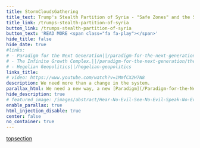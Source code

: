 ```yaml
---
title: StormCloudsGathering
title_text: Trump's Stealth Partition of Syria - "Safe Zones" and the Siege of Raqqa
title_link: /trumps-stealth-partition-of-syria
button_link: /trumps-stealth-partition-of-syria
button_text: 'READ MORE <span class="fa fa-play"></span>'
hide_title: false
hide_date: true
#links:
# - Paradigm for the Next Generation||/paradigm-for-the-next-generation
# - The Infinite Growth Complex.||/paradigm-for-the-next-generation/the-infinite-growth-complex
# - Hegelian Geopolitics||/hegelian-geopolitics
links_title:
# video: https://www.youtube.com/watch?v=1MmfCX2H7N8
description: We need more than a change in the system.
parallax_html: We need a new way, a new [Paradigm](/Paradigm-for-the-Next-Generation)
hide_description: true
# featured_image: /images/abstract/Hear-No-Evil-See-No-Evil-Speak-No-Evil.jpg
enable_parallax: true
html_injection_disable: true
center: false
no_container: true
---
```


[topsection](/_html/site/featured_secondary.html)

<div class="container">
  <div class="row">
    <div class="col l6 m6 s12 front-left panel">
      <div class="injection_html" data-injection-html="/ajax_html/home/section_1.html"></div>
    </div>
    <div class="col l6 m6 s12 front-right panel">
      <div class="injection_html" data-injection-html="/ajax_html/home/section_2.html"></div>
    </div>
  </div>  
</div>